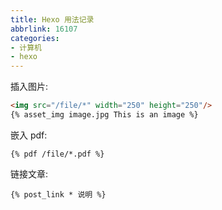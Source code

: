```yaml
---
title: Hexo 用法记录
abbrlink: 16107
categories:
- 计算机
- hexo
---
```

插入图片:
```html
<img src="/file/*" width="250" height="250"/>
{% asset_img image.jpg This is an image %}
```

嵌入 pdf:
```
{% pdf /file/*.pdf %}
```

链接文章:
```
{% post_link * 说明 %}
```

